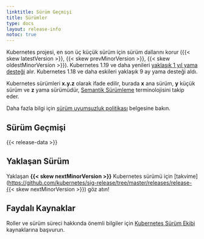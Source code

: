 ```yaml
---
linktitle: Sürüm Geçmişi
title: Sürümler
type: docs
layout: release-info
notoc: true
---
```


<!-- genel bakış -->

Kubernetes projesi, en son üç küçük sürüm için sürüm dallarını korur
({{< skew latestVersion >}}, {{< skew prevMinorVersion >}}, {{< skew oldestMinorVersion >}}).
Kubernetes 1.19 ve daha yenileri
[yaklaşık 1 yıl yama desteği](/releases/patch-releases/#support-period) alır.
Kubernetes 1.18 ve daha eskileri yaklaşık 9 ay yama desteği aldı.

Kubernetes sürümleri **x.y.z** olarak ifade edilir,
burada **x** ana sürüm, **y** küçük sürüm ve **z** yama sürümüdür,
[Semantik Sürümleme](https://semver.org/) terminolojisini takip eder.

Daha fazla bilgi için [sürüm uyumsuzluk politikası](/releases/version-skew-policy/) belgesine bakın.

<!-- gövde -->

## Sürüm Geçmişi

{{< release-data >}}

## Yaklaşan Sürüm

Yaklaşan **{{< skew nextMinorVersion >}}** Kubernetes sürümü için [takvime](https://github.com/kubernetes/sig-release/tree/master/releases/release-{{< skew nextMinorVersion >}}) göz atın!

## Faydalı Kaynaklar

Roller ve sürüm süreci hakkında önemli bilgiler için [Kubernetes Sürüm Ekibi](https://github.com/kubernetes/sig-release/tree/master/release-team) kaynaklarına başvurun.
